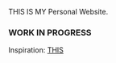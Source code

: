 THIS IS MY Personal Website.

### WORK IN PROGRESS

Inspiration: [THIS](https://www.freecodecamp.org/news/how-to-build-a-portfolio-site-with-nextjs-tailwindcss/)